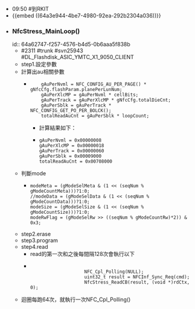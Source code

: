 - 09:50 #到RKIT
- {{embed ((64a3e944-4be7-4980-92ea-292b2304a036))}}
- ### NfcStress_MainLoop()
  id:: 64a62747-f257-4576-b4d5-0b6aaa5f838b
	- #2311 #trunk #svn25943 #DL_Flashdisk_ASIC_YMTC_X1_9050_CLIENT
	- step1.設定參數
	- 計算出au相關參數
		- ```
		      gAuPerNvml = NFC_CONFIG_AU_PER_PAGE() * gNfcCfg.flashParam.planePerLunNum;
		      gAuPerXlcMP = gAuPerNvml * cellBits;
		      gAuPerTrack = gAuPerXlcMP * gNfcCfg.totalDieCnt;
		      gAuPerSblk = gAuPerTrack * NFC_CONFIG_GET_PO_PER_BOLCK();
		      totalReadAuCnt = gAuPerSblk * loopCount;
		  ```
			- 計算結果如下：
			- ```
			  gAuPerNvml = 0x00000008
			  gAuPerXlcMP = 0x00000018
			  gAuPerTrack = 0x00000060
			  gAuPerSblk = 0x00009000
			  totalReadAuCnt = 0x00708000
			  ```
	- 判斷mode
		- ```
		  modeMeta = (gModeSelMeta & (1 << (seqNum % gModeCountMeta)))?1:0;
		  //modeData = (gModeSelData & (1 << (seqNum % gModeCountData)))?1:0;
		  modeSize = (gModeSelSize & (1 << (seqNum % gModeCountSize)))?1:0;
		  modeRwFlag = (gModeSelRw >> ((seqNum % gModeCountRw)*2)) & 0x3;
		  ```
	- step2.erase
	- step3.program
	- step4.read
		- read的第一次和之後每間隔128次會執行以下
		- ```
		  
		                      NFC_Cpl_Polling(NULL);
		                      uint32_t result = NFCInf_Sync_Req(cmd);
		                      NfcStress_ReadCB(result, (void *)rdCtx, 0);
		  ```
	- 迴圈每跑64次，就執行一次NFC_Cpl_Polling()